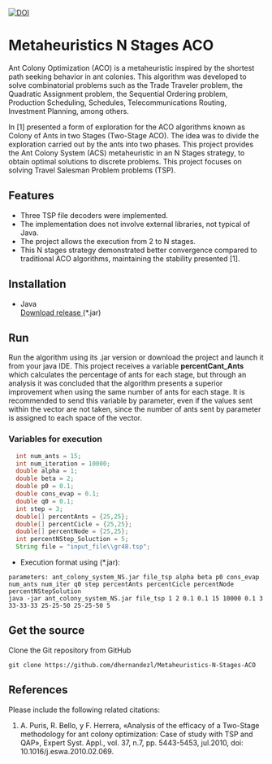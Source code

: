 [![DOI](https://zenodo.org/badge/DOI/10.5281/zenodo.4475472.svg)](https://doi.org/10.5281/zenodo.4475472)

# Metaheuristics N Stages ACO

Ant Colony Optimization (ACO) is a metaheuristic inspired by the shortest path seeking behavior in ant colonies. This algorithm was developed to solve combinatorial problems such as the Trade Traveler problem, the Quadratic Assignment problem, the Sequential Ordering problem, Production Scheduling, Schedules, Telecommunications Routing, Investment Planning, among others.

In [1] presented a form of exploration for the ACO algorithms known as Colony of Ants in two Stages (Two-Stage ACO). The idea was to divide the exploration carried out by the ants into two phases. This project provides the Ant Colony System (ACS) metaheuristic in an N Stages strategy, to obtain optimal solutions to discrete problems. This project focuses on solving Travel Salesman Problem problems (TSP).

## Features
- Three TSP file decoders were implemented.
- The implementation does not involve external libraries, not typical of Java.
- The project allows the execution from 2 to N stages.
- This N stages strategy demonstrated better convergence compared to traditional ACO algorithms, maintaining the stability presented [1].

## Installation
- Java\
  <a href="https://github.com/dhernandezl/Metaheuristics-N-Stages-ACO/releases">Download release <a>(*.jar)

## Run  
Run the algorithm using its .jar version or download the project and launch it from your java IDE. This project receives a variable <strong>percentCant_Ants</strong> which calculates the percentage of ants for each stage, but through an analysis it was concluded that the algorithm presents a superior improvement when using the same number of ants for each stage. It is recommended to send this variable by parameter, even if the values sent within the vector are not taken, since the number of ants sent by parameter is assigned to each space of the vector.

### Variables for execution
``` java
  int num_ants = 15;
  int num_iteration = 10000;
  double alpha = 1;
  double beta = 2;
  double p0 = 0.1;
  double cons_evap = 0.1;
  double q0 = 0.1;
  int step = 3;
  double[] percentAnts = {25,25};
  double[] percentCicle = {25,25};
  double[] percentNode = {25,25};
  int percentNStep_Soluction = 5;	
  String file = "input_file\\gr48.tsp";
```  
- Execution format using (*.jar):
```
parameters: ant_colony_system_NS.jar file_tsp alpha beta p0 cons_evap num_ants num_iter q0 step percentAnts percentCicle percentNode percentNStepSolution
java -jar ant_colony_system_NS.jar file_tsp 1 2 0.1 0.1 15 10000 0.1 3 33-33-33 25-25-50 25-25-50 5
```

## Get the source
Clone the Git repository from GitHub
```github
git clone https://github.com/dhernandezl/Metaheuristics-N-Stages-ACO
```

## References
Please include the following related citations:
1. A. Puris, R. Bello, y F. Herrera, «Analysis of the efficacy of a Two-Stage methodology for ant colony optimization: Case of study with TSP and QAP», Expert Syst. Appl., vol. 37, n.7, pp. 5443-5453, jul.2010, doi: 10.1016/j.eswa.2010.02.069.

